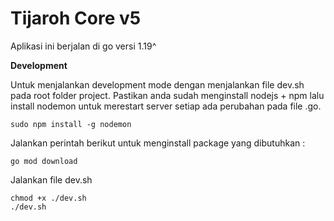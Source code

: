# Tijaroh Core v5

Aplikasi ini berjalan di go versi 1.19^

**Development**

Untuk menjalankan development mode dengan menjalankan file dev.sh pada root folder project. Pastikan anda sudah menginstall nodejs + npm lalu install nodemon untuk merestart server setiap ada perubahan pada file .go.

    sudo npm install -g nodemon

Jalankan perintah berikut untuk menginstall package yang dibutuhkan :

    go mod download

Jalankan file dev.sh

    chmod +x ./dev.sh
    ./dev.sh
